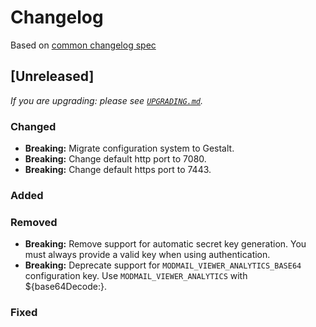 # Changelog

Based on [common changelog spec](https://common-changelog.org/)

## [Unreleased]

_If you are upgrading: please see [`UPGRADING.md`](UPGRADING.md)._
 

### Changed

- **Breaking:** Migrate configuration system to Gestalt.
- **Breaking:** Change default http port to 7080.
- **Breaking:** Change default https port to 7443.

### Added

### Removed

- **Breaking:** Remove support for automatic secret key generation. You must always provide a valid key when using authentication.
- **Breaking:** Deprecate support for `MODMAIL_VIEWER_ANALYTICS_BASE64` configuration key. Use `MODMAIL_VIEWER_ANALYTICS` with ${base64Decode:}.

### Fixed
